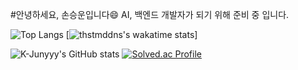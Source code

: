 #안녕하세요, 손승운입니다:smile:
AI, 백엔드 개발자가 되기 위해 준비 중 입니다. 


![Top Langs](https://github-readme-stats.vercel.app/api/top-langs/?username=thstmddns&layout=onedark&theme=onedark)
[![thstmddns's wakatime stats](https://github-readme-stats.vercel.app/api/wakatime?username=thstmddns)]

![K-Junyyy's GitHub stats](https://github-readme-stats.vercel.app/api?username=thstmddns&show_icons=true&theme=onedark)
[![Solved.ac Profile](http://mazassumnida.wtf/api/v2/generate_badge?boj=thstmddns)](https://solved.ac/thstmddns/)
